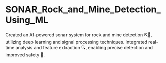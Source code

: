 # SONAR_Rock_and_Mine_Detection_Using_ML
Created an AI-powered sonar system for rock and mine detection ⛏️📡, utilizing deep learning and signal processing techniques. Integrated real-time analysis and feature extraction 🔍, enabling precise detection and improved safety 🚧.
